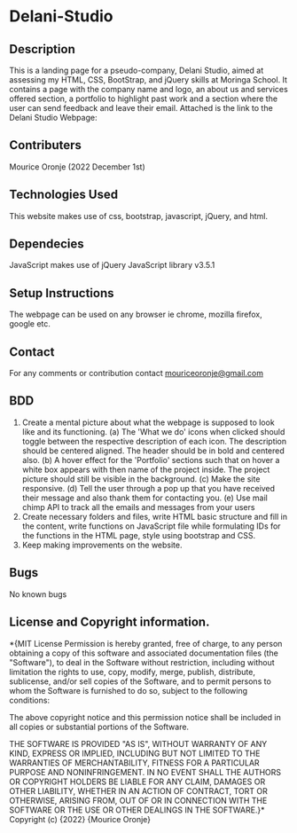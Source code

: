 # Delani-Studio
## Description
This is a landing page for a pseudo-company, Delani Studio, aimed at assessing my HTML, CSS, BootStrap, and jQuery skills at Moringa School. It contains a page with the company name and logo, an about us and services offered section, a portfolio to highlight past work and a section where the user can send feedback and leave their email.
Attached is the link to the Delani Studio Webpage:
## Contributers
Mourice Oronje (2022 December 1st)
## Technologies Used
This website makes use of css, bootstrap, javascript, jQuery, and html.
## Dependecies
JavaScript makes use of jQuery JavaScript library v3.5.1
## Setup Instructions
The webpage can be used on any browser ie chrome, mozilla firefox, google etc.
## Contact
For any comments or contribution contact mouriceoronje@gmail.com
## BDD
 1. Create a mental picture about what the webpage is supposed to look like and its functioning.
(a) The 'What we do'  icons when clicked should toggle between the respective description of each icon. The description should be centered aligned. The header should be in bold and centered also.
(b) A hover effect for the 'Portfolio' sections such that on hover a white box appears with then name of the project inside. The project picture should still be visible in the background.
(c) Make the site responsive.
(d) Tell the user through a pop up that you have received their message and also thank them for contacting you.
(e) Use mail chimp API to track all the emails and messages from your users
 2. Create necessary folders and files, write HTML basic structure and fill in the content, write functions on JavaScript file while formulating IDs for the functions in the HTML page, style using bootstrap and CSS.
 3. Keep making improvements on the website.
## Bugs
No known bugs
## License and Copyright information.

*{MIT License Permission is hereby granted, free of charge, to any person obtaining a copy of this software and associated documentation files (the "Software"), to deal in the Software without restriction, including without limitation the rights to use, copy, modify, merge, publish, distribute, sublicense, and/or sell copies of the Software, and to permit persons to whom the Software is furnished to do so, subject to the following conditions:

The above copyright notice and this permission notice shall be included in all copies or substantial portions of the Software.

THE SOFTWARE IS PROVIDED "AS IS", WITHOUT WARRANTY OF ANY KIND, EXPRESS OR IMPLIED, INCLUDING BUT NOT LIMITED TO THE WARRANTIES OF MERCHANTABILITY, FITNESS FOR A PARTICULAR PURPOSE AND NONINFRINGEMENT. IN NO EVENT SHALL THE AUTHORS OR COPYRIGHT HOLDERS BE LIABLE FOR ANY CLAIM, DAMAGES OR OTHER LIABILITY, WHETHER IN AN ACTION OF CONTRACT, TORT OR OTHERWISE, ARISING FROM, OUT OF OR IN CONNECTION WITH THE SOFTWARE OR THE USE OR OTHER DEALINGS IN THE SOFTWARE.}* Copyright (c) {2022} {Mourice Oronje}
